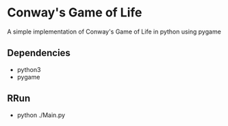 # Conway's Game of Life
A simple implementation of Conway's Game of Life in python using pygame

## Dependencies
- python3
- pygame

## RRun
- python ./Main.py
